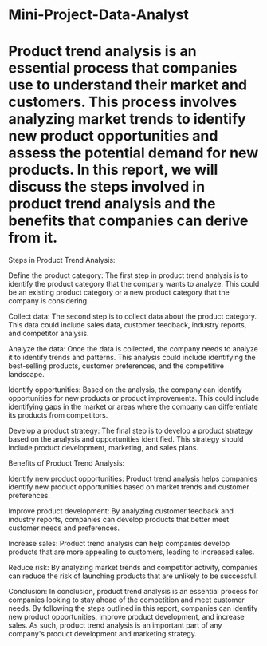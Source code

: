 # Mini-Project-Data-Analyst
# Product trend analysis is an essential process that companies use to understand their market and customers. This process involves analyzing market trends to identify new product opportunities and assess the potential demand for new products. In this report, we will discuss the steps involved in product trend analysis and the benefits that companies can derive from it.

Steps in Product Trend Analysis:

Define the product category: The first step in product trend analysis is to identify the product category that the company wants to analyze. This could be an existing product category or a new product category that the company is considering.

Collect data: The second step is to collect data about the product category. This data could include sales data, customer feedback, industry reports, and competitor analysis.

Analyze the data: Once the data is collected, the company needs to analyze it to identify trends and patterns. This analysis could include identifying the best-selling products, customer preferences, and the competitive landscape.

Identify opportunities: Based on the analysis, the company can identify opportunities for new products or product improvements. This could include identifying gaps in the market or areas where the company can differentiate its products from competitors.

Develop a product strategy: The final step is to develop a product strategy based on the analysis and opportunities identified. This strategy should include product development, marketing, and sales plans.

Benefits of Product Trend Analysis:

Identify new product opportunities: Product trend analysis helps companies identify new product opportunities based on market trends and customer preferences.

Improve product development: By analyzing customer feedback and industry reports, companies can develop products that better meet customer needs and preferences.

Increase sales: Product trend analysis can help companies develop products that are more appealing to customers, leading to increased sales.

Reduce risk: By analyzing market trends and competitor activity, companies can reduce the risk of launching products that are unlikely to be successful.

Conclusion:
In conclusion, product trend analysis is an essential process for companies looking to stay ahead of the competition and meet customer needs. By following the steps outlined in this report, companies can identify new product opportunities, improve product development, and increase sales. As such, product trend analysis is an important part of any company's product development and marketing strategy.
